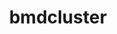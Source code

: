 ---
title: "bmdcluster"
excerpt: "A Python implementation of the Binary Matrix Decomposition algorithm for clustering binary data."
header:
  teaser: /assets/images/bmdcluster.png
redirect_to: https://bmdcluster.readthedocs.io/en/latest/readme.html
---